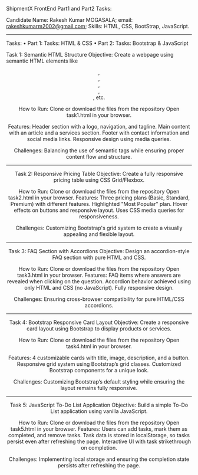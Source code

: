 ShipmentX FrontEnd Part1 and Part2 Tasks:

Candidate Name: Rakesh Kumar MOGASALA;
email: rakeshkumarm2002@gmail.com;
Skills: HTML, CSS, BootStrap, JavaScript.
_________________________________________

Tasks:
• Part 1: Tasks: HTML & CSS
• Part 2: Tasks: Bootstrap & JavaScript

Task 1: Semantic HTML Structure
Objective: Create a webpage using semantic HTML elements like <header>, <nav>, <section>, <article>, <footer>, etc.

How to Run:
 Clone or download the files from the repository
 Open task1.html in your browser.

Features:
 Header section with a logo, navigation, and tagline.
 Main content with an article and a services section.
 Footer with contact information and social media links.
 Responsive design using media queries.

Challenges: 
 Balancing the use of semantic tags while ensuring proper content flow and structure.

__________________________

Task 2: Responsive Pricing Table
Objective: Create a fully responsive pricing table using CSS Grid/Flexbox.

How to Run:
 Clone or download the files from the repository
 Open task2.html in your browser.
Features:
 Three pricing plans (Basic, Standard, Premium) with different features.
 Highlighted "Most Popular" plan.
 Hover effects on buttons and responsive layout.
 Uses CSS media queries for responsiveness.

Challenges:
 Customizing Bootstrap's grid system to create a visually appealing and flexible layout.

__________________________

Task 3: FAQ Section with Accordions
Objective: Design an accordion-style FAQ section with pure HTML and CSS.

How to Run:
 Clone or download the files from the repository
 Open task3.html in your browser.
Features:
 FAQ items where answers are revealed when clicking on the question.
 Accordion behavior achieved using only HTML and CSS (no JavaScript).
 Fully responsive design.

Challenges:
 Ensuring cross-browser compatibility for pure HTML/CSS accordions.

__________________________

Task 4: Bootstrap Responsive Card Layout
Objective: Create a responsive card layout using Bootstrap to display products or services.

How to Run:
 Clone or download the files from the repository
 Open task4.html in your browser.

Features:
 4 customizable cards with title, image, description, and a button.
 Responsive grid system using Bootstrap’s grid classes.
 Customized Bootstrap components for a unique look.

Challenges:
 Customizing Bootstrap’s default styling while ensuring the layout remains fully responsive.

__________________________

Task 5: JavaScript To-Do List Application
Objective: Build a simple To-Do List application using vanilla JavaScript.

How to Run:
 Clone or download the files from the repository
 Open task5.html in your browser.
Features:
 Users can add tasks, mark them as completed, and remove tasks.
 Task data is stored in localStorage, so tasks persist even after refreshing the page.
 Interactive UI with task strikethrough on completion.

Challenges:
 Implementing local storage and ensuring the completion state persists after refreshing the page.
